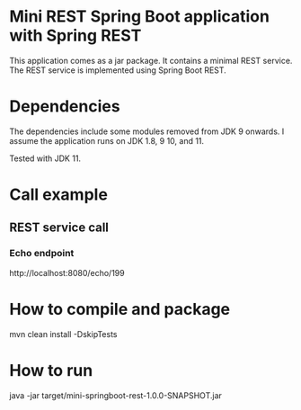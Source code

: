 # Mini REST Spring Boot application with Spring REST
This application comes as a jar package.
It contains a minimal REST service.
The REST service is implemented using Spring Boot REST.

# Dependencies
The dependencies include some modules removed from JDK 9 onwards. 
I assume the application runs on JDK 1.8, 9 10, and 11.

Tested with JDK 11. 

# Call example

## REST service call

### Echo endpoint
http://localhost:8080/echo/199

# How to compile and package
mvn clean install -DskipTests

# How to run
java -jar target/mini-springboot-rest-1.0.0-SNAPSHOT.jar
